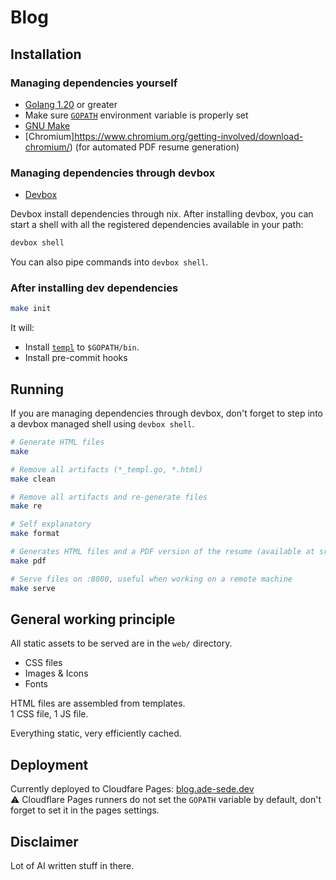 # Blog

## Installation

### Managing dependencies yourself

- [Golang 1.20](https://go.dev/doc/install) or greater
- Make sure [`GOPATH`](https://go.dev/wiki/GOPATH) environment variable is properly set
- [GNU Make](https://www.gnu.org/software/make/)
- [Chromium]https://www.chromium.org/getting-involved/download-chromium/) (for automated PDF resume generation)


### Managing dependencies through devbox

- [Devbox](https://www.jetify.com/devbox)

Devbox install dependencies through nix.
After installing devbox, you can start a shell with all the registered dependencies available in your path:

```bash
devbox shell
```

You can also pipe commands into `devbox shell`.

### After installing dev dependencies

```bash
make init
```

It will:
- Install [`templ`](https://github.com/a-h/templ) to `$GOPATH/bin`.  
- Install pre-commit hooks

## Running

If you are managing dependencies through devbox, don't forget to step into a devbox managed shell using `devbox shell`.

```bash
# Generate HTML files
make

# Remove all artifacts (*_templ.go, *.html)
make clean

# Remove all artifacts and re-generate files
make re

# Self explanatory
make format

# Generates HTML files and a PDF version of the resume (available at src/pdfs/ade-sede.pdf)
make pdf

# Serve files on :8080, useful when working on a remote machine
make serve
```

## General working principle

All static assets to be served are in the `web/` directory.

- CSS files
- Images & Icons
- Fonts

HTML files are assembled from templates.  
1 CSS file, 1 JS file.

Everything static, very efficiently cached.

## Deployment

Currently deployed to Cloudfare Pages: [blog.ade-sede.dev](https://blog.ade-sede.dev)  
⚠️ Cloudflare Pages runners do not set the `GOPATH` variable by default, don't forget to set it in the pages settings.

## Disclaimer

Lot of AI written stuff in there.
